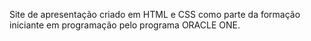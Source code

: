 Site de apresentação criado em HTML e CSS como parte da formação iniciante em programação pelo programa ORACLE ONE.
